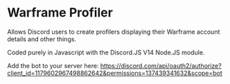 # Warframe Profiler
 Allows Discord users to create profilers displaying their Warframe account details and other things.

Coded purely in Javascript with the Discord.JS V14 Node.JS module.


Add the bot to your server here: https://discord.com/api/oauth2/authorize?client_id=1179602967498862642&permissions=137439341632&scope=bot
